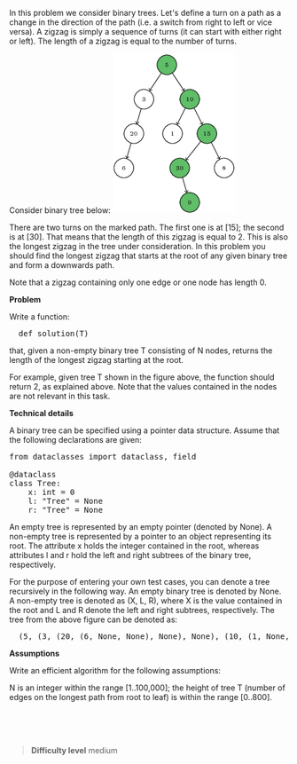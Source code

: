 In this problem we consider binary trees. Let's define a turn on a path as a change in the direction of the path (i.e. a switch from right to left or vice versa). 
A zigzag is simply a sequence of turns (it can start with either right or left). The length of a zigzag is equal to the number of turns.

Consider binary tree below:
![tree_longest_zig_zag_img](./tree_longest_zig_zag.png)

There are two turns on the marked path. The first one is at [15]; the second is at [30]. That means that the length of this zigzag is equal to 2. 
This is also the longest zigzag in the tree under consideration. In this problem you should find the longest zigzag that starts at the root of any given binary tree 
and form a downwards path.

Note that a zigzag containing only one edge or one node has length 0.

__Problem__

Write a function:
<pre>
  def solution(T)
</pre>

that, given a non-empty binary tree T consisting of N nodes, returns the length of the longest zigzag starting at the root.

For example, given tree T shown in the figure above, the function should return 2, as explained above. Note that the values contained in the nodes are not relevant in this task.

__Technical details__

A binary tree can be specified using a pointer data structure. Assume that the following declarations are given:

<pre>
from dataclasses import dataclass, field

@dataclass
class Tree:
    x: int = 0
    l: "Tree" = None
    r: "Tree" = None
</pre>

An empty tree is represented by an empty pointer (denoted by None). A non-empty tree is represented by a pointer to an object representing its root. The attribute x holds the 
integer contained in the root, whereas attributes l and r hold the left and right subtrees of the binary tree, respectively.

For the purpose of entering your own test cases, you can denote a tree recursively in the following way. An empty binary tree is denoted by None. A non-empty tree is denoted 
as (X, L, R), where X is the value contained in the root and L and R denote the left and right subtrees, respectively. The tree from the above figure can be denoted as:

<pre>
  (5, (3, (20, (6, None, None), None), None), (10, (1, None, None), (15, (30, None, (9, None, None)), (8, None, None))))
</pre>

__Assumptions__

Write an efficient algorithm for the following assumptions:

N is an integer within the range [1..100,000];
the height of tree T (number of edges on the longest path from root to leaf) is within the range [0..800].




<br><br><br>

> **Difficulty level**
> medium